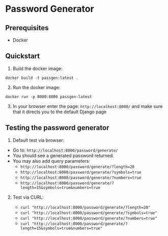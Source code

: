 # Password Generator

## Prerequisites

- Docker

## Quickstart

1. Build the docker image:

```
docker build -t passgen:latest .
```

2. Run the docker image:

```
docker run -p 8000:8000 passgen:latest
```

3. In your browser enter the page: `http://localhost:8000/` and make sure that it directs you to the default Django page

## Testing the password generator

1. Default test via browser:

- Go to: `http://localhost:8000/password/generate/`
- You should see a generated password returned.
- You may also add query parameters:
    - `http://localhost:8000/password/generate/?length=20`
    - `http://localhost:8000/password/generate/?symbols=true`
    - `http://localhost:8000/password/generate/?numbers=true`
    - `http://localhost:8000/password/generate/?length=15&symbols=true&numbers=true`

2. Test via CURL:

   - `curl "http://localhost:8000/password/generate/?length=20"`
   - `curl "http://localhost:8000/password/generate/?symbols=true"`
   - `curl "http://localhost:8000/password/generate/?numbers=true"`
   - `curl "http://localhost:8000/password/generate/?length=15&symbols=true&numbers=true"`
